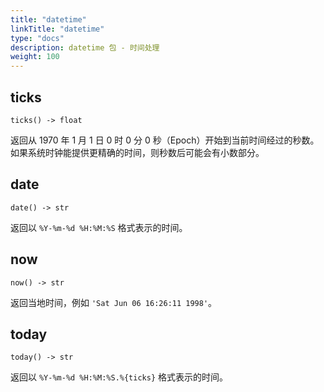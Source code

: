 ```yaml
---
title: "datetime"
linkTitle: "datetime"
type: "docs"
description: datetime 包 - 时间处理
weight: 100
---
```


## ticks

`ticks() -> float`

返回从 1970 年 1 月 1 日 0 时 0 分 0 秒（Epoch）开始到当前时间经过的秒数。如果系统时钟能提供更精确的时间，则秒数后可能会有小数部分。

## date

`date() -> str`

返回以 `%Y-%m-%d %H:%M:%S` 格式表示的时间。

## now

`now() -> str`

返回当地时间，例如 `'Sat Jun 06 16:26:11 1998'`。

## today

`today() -> str`

返回以 `%Y-%m-%d %H:%M:%S.%{ticks}` 格式表示的时间。
